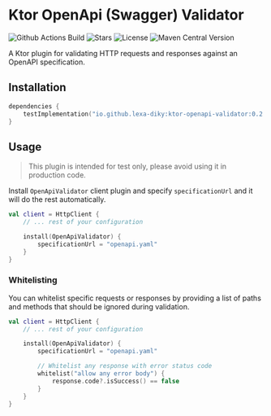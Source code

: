 # Ktor OpenApi (Swagger) Validator

![Github Actions Build](https://img.shields.io/github/actions/workflow/status/lexa-diky/ktor-openapi-validator/build.yml)
![Stars](https://img.shields.io/github/stars/lexa-diky/ktor-openapi-validator)
![License](https://img.shields.io/github/license/lexa-diky/ktor-openapi-validator)
![Maven Central Version](https://img.shields.io/maven-central/v/io.github.lexa-diky/ktor-openapi-validator)

A Ktor plugin for validating HTTP requests and responses against an OpenAPI specification.

## Installation

```kotlin
dependencies {
    testImplementation("io.github.lexa-diky:ktor-openapi-validator:0.2.1")
}
```

## Usage

> This plugin is intended for test only, please avoid using it in production code.

Install `OpenApiValidator` client plugin and specify `specificationUrl` and it will do the rest automatically.

```kotlin
val client = HttpClient {
    // ... rest of your configuration

    install(OpenApiValidator) {
        specificationUrl = "openapi.yaml"
    }
}
```

### Whitelisting

You can whitelist specific requests or responses by providing a list of paths and methods that should be ignored during
validation.

```kotlin
val client = HttpClient {
    // ... rest of your configuration

    install(OpenApiValidator) {
        specificationUrl = "openapi.yaml"

        // Whitelist any response with error status code
        whitelist("allow any error body") {
            response.code?.isSuccess() == false
        }
    }
}
```